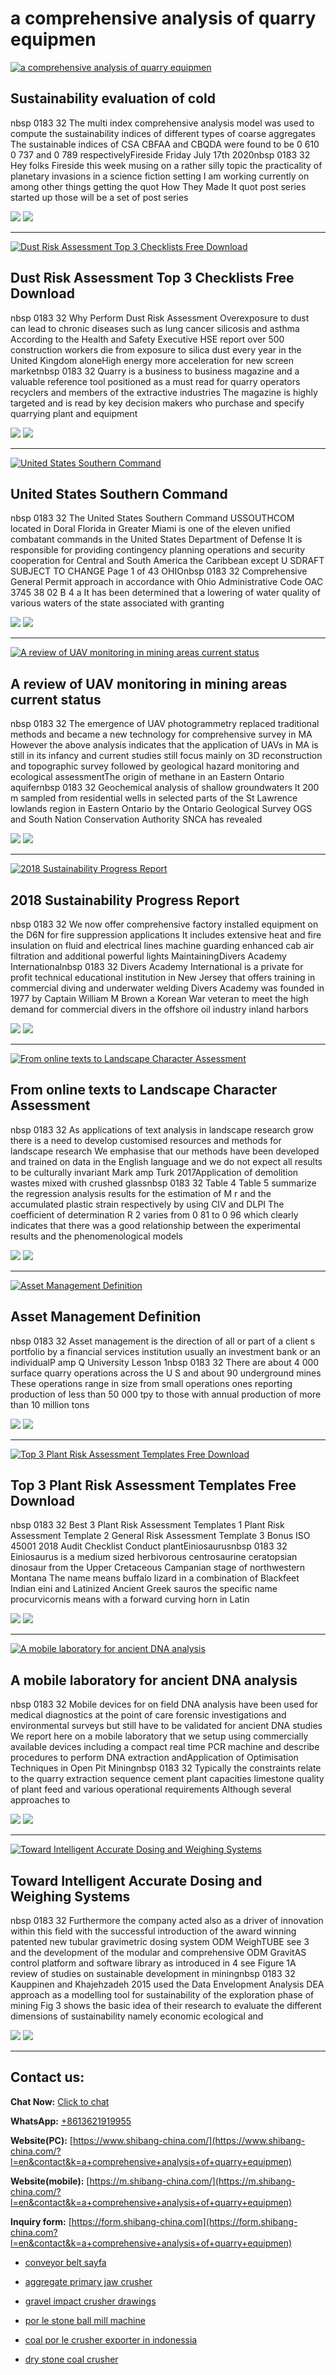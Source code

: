 # a comprehensive analysis of quarry equipmen

<a href="https://swt.shibang-china.com/?l=en&img&k=a+comprehensive+analysis+of+quarry+equipmen" target="_blank">![a comprehensive analysis of quarry equipmen](http://static.shibang-china.com/all-800x300/1427.jpg)</a>

## Sustainability evaluation of cold
nbsp 0183 32 The multi index comprehensive analysis model was used to compute the sustainability indices of different types of coarse aggregates The sustainable indices of CSA CBFAA and CBQDA were found to be 0 610 0 737 and 0 789 respectivelyFireside Friday July 17th 2020nbsp 0183 32 Hey folks Fireside this week musing on a rather silly topic the practicality of planetary invasions in a science fiction setting I am working currently on among other things getting the quot How They Made It quot post series started up those will be a set of post series


<a href="https://whatsapp.shibangsoft.com/WhatsApp.php" target="_blank" title="WhatsApp">![](http://static.shibang-china.com/icon/whatsapp.png)</a> <a href="https://swt.shibang-china.com/?l=en&icon&k=a+comprehensive+analysis+of+quarry+equipmen" target="_blank">![](http://static.shibang-china.com/icon/chat-en.png)</a>

---

<a href="https://swt.shibang-china.com/?l=en&img&k=a+comprehensive+analysis+of+quarry+equipmen" target="_blank">![Dust Risk Assessment Top 3 Checklists Free Download](http://static.shibang-china.com/all-800x300/1219.jpg)</a>

## Dust Risk Assessment Top 3 Checklists Free Download
nbsp 0183 32 Why Perform Dust Risk Assessment Overexposure to dust can lead to chronic diseases such as lung cancer silicosis and asthma According to the Health and Safety Executive HSE report over 500 construction workers die from exposure to silica dust every year in the United Kingdom aloneHigh energy more acceleration for new screen marketnbsp 0183 32 Quarry is a business to business magazine and a valuable reference tool positioned as a must read for quarry operators recyclers and members of the extractive industries The magazine is highly targeted and is read by key decision makers who purchase and specify quarrying plant and equipment


<a href="https://whatsapp.shibangsoft.com/WhatsApp.php" target="_blank" title="WhatsApp">![](http://static.shibang-china.com/icon/whatsapp.png)</a> <a href="https://swt.shibang-china.com/?l=en&icon&k=a+comprehensive+analysis+of+quarry+equipmen" target="_blank">![](http://static.shibang-china.com/icon/chat-en.png)</a>

---

<a href="https://swt.shibang-china.com/?l=en&img&k=a+comprehensive+analysis+of+quarry+equipmen" target="_blank">![United States Southern Command](http://static.shibang-china.com/all-800x300/651.jpg)</a>

## United States Southern Command
nbsp 0183 32 The United States Southern Command USSOUTHCOM located in Doral Florida in Greater Miami is one of the eleven unified combatant commands in the United States Department of Defense It is responsible for providing contingency planning operations and security cooperation for Central and South America the Caribbean except U SDRAFT SUBJECT TO CHANGE Page 1 of 43 OHIOnbsp 0183 32 Comprehensive General Permit approach in accordance with Ohio Administrative Code OAC 3745 38 02 B 4 a It has been determined that a lowering of water quality of various waters of the state associated with granting


<a href="https://whatsapp.shibangsoft.com/WhatsApp.php" target="_blank" title="WhatsApp">![](http://static.shibang-china.com/icon/whatsapp.png)</a> <a href="https://swt.shibang-china.com/?l=en&icon&k=a+comprehensive+analysis+of+quarry+equipmen" target="_blank">![](http://static.shibang-china.com/icon/chat-en.png)</a>

---

<a href="https://swt.shibang-china.com/?l=en&img&k=a+comprehensive+analysis+of+quarry+equipmen" target="_blank">![A review of UAV monitoring in mining areas current status](http://static.shibang-china.com/all-800x300/689.jpg)</a>

## A review of UAV monitoring in mining areas current status
nbsp 0183 32 The emergence of UAV photogrammetry replaced traditional methods and became a new technology for comprehensive survey in MA However the above analysis indicates that the application of UAVs in MA is still in its infancy and current studies still focus mainly on 3D reconstruction and topographic survey followed by geological hazard monitoring and ecological assessmentThe origin of methane in an Eastern Ontario aquifernbsp 0183 32 Geochemical analysis of shallow groundwaters lt 200 m sampled from residential wells in selected parts of the St Lawrence lowlands region in Eastern Ontario by the Ontario Geological Survey OGS and South Nation Conservation Authority SNCA has revealed


<a href="https://whatsapp.shibangsoft.com/WhatsApp.php" target="_blank" title="WhatsApp">![](http://static.shibang-china.com/icon/whatsapp.png)</a> <a href="https://swt.shibang-china.com/?l=en&icon&k=a+comprehensive+analysis+of+quarry+equipmen" target="_blank">![](http://static.shibang-china.com/icon/chat-en.png)</a>

---

<a href="https://swt.shibang-china.com/?l=en&img&k=a+comprehensive+analysis+of+quarry+equipmen" target="_blank">![2018 Sustainability Progress Report](http://static.shibang-china.com/all-800x300/1512.jpg)</a>

## 2018 Sustainability Progress Report
nbsp 0183 32 We now offer comprehensive factory installed equipment on the D6N for fire suppression applications It includes extensive heat and fire insulation on fluid and electrical lines machine guarding enhanced cab air filtration and additional powerful lights MaintainingDivers Academy Internationalnbsp 0183 32 Divers Academy International is a private for profit technical educational institution in New Jersey that offers training in commercial diving and underwater welding Divers Academy was founded in 1977 by Captain William M Brown a Korean War veteran to meet the high demand for commercial divers in the offshore oil industry inland harbors


<a href="https://whatsapp.shibangsoft.com/WhatsApp.php" target="_blank" title="WhatsApp">![](http://static.shibang-china.com/icon/whatsapp.png)</a> <a href="https://swt.shibang-china.com/?l=en&icon&k=a+comprehensive+analysis+of+quarry+equipmen" target="_blank">![](http://static.shibang-china.com/icon/chat-en.png)</a>

---

<a href="https://swt.shibang-china.com/?l=en&img&k=a+comprehensive+analysis+of+quarry+equipmen" target="_blank">![From online texts to Landscape Character Assessment](http://static.shibang-china.com/all-800x300/1428.jpg)</a>

## From online texts to Landscape Character Assessment
nbsp 0183 32 As applications of text analysis in landscape research grow there is a need to develop customised resources and methods for landscape research We emphasise that our methods have been developed and trained on data in the English language and we do not expect all results to be culturally invariant Mark amp Turk 2017Application of demolition wastes mixed with crushed glassnbsp 0183 32 Table 4 Table 5 summarize the regression analysis results for the estimation of M r and the accumulated plastic strain respectively by using CIV and DLPI The coefficient of determination R 2 varies from 0 81 to 0 96 which clearly indicates that there was a good relationship between the experimental results and the phenomenological models


<a href="https://whatsapp.shibangsoft.com/WhatsApp.php" target="_blank" title="WhatsApp">![](http://static.shibang-china.com/icon/whatsapp.png)</a> <a href="https://swt.shibang-china.com/?l=en&icon&k=a+comprehensive+analysis+of+quarry+equipmen" target="_blank">![](http://static.shibang-china.com/icon/chat-en.png)</a>

---

<a href="https://swt.shibang-china.com/?l=en&img&k=a+comprehensive+analysis+of+quarry+equipmen" target="_blank">![Asset Management Definition](http://static.shibang-china.com/all-800x300/1002.jpg)</a>

## Asset Management Definition
nbsp 0183 32 Asset management is the direction of all or part of a client s portfolio by a financial services institution usually an investment bank or an individualP amp Q University Lesson 1nbsp 0183 32 There are about 4 000 surface quarry operations across the U S and about 90 underground mines These operations range in size from small operations ones reporting production of less than 50 000 tpy to those with annual production of more than 10 million tons


<a href="https://whatsapp.shibangsoft.com/WhatsApp.php" target="_blank" title="WhatsApp">![](http://static.shibang-china.com/icon/whatsapp.png)</a> <a href="https://swt.shibang-china.com/?l=en&icon&k=a+comprehensive+analysis+of+quarry+equipmen" target="_blank">![](http://static.shibang-china.com/icon/chat-en.png)</a>

---

<a href="https://swt.shibang-china.com/?l=en&img&k=a+comprehensive+analysis+of+quarry+equipmen" target="_blank">![Top 3 Plant Risk Assessment Templates Free Download](http://static.shibang-china.com/all-800x300/1065.jpg)</a>

## Top 3 Plant Risk Assessment Templates Free Download
nbsp 0183 32 Best 3 Plant Risk Assessment Templates 1 Plant Risk Assessment Template 2 General Risk Assessment Template 3 Bonus ISO 45001 2018 Audit Checklist Conduct plantEiniosaurusnbsp 0183 32 Einiosaurus is a medium sized herbivorous centrosaurine ceratopsian dinosaur from the Upper Cretaceous Campanian stage of northwestern Montana The name means buffalo lizard in a combination of Blackfeet Indian eini and Latinized Ancient Greek sauros the specific name procurvicornis means with a forward curving horn in Latin


<a href="https://whatsapp.shibangsoft.com/WhatsApp.php" target="_blank" title="WhatsApp">![](http://static.shibang-china.com/icon/whatsapp.png)</a> <a href="https://swt.shibang-china.com/?l=en&icon&k=a+comprehensive+analysis+of+quarry+equipmen" target="_blank">![](http://static.shibang-china.com/icon/chat-en.png)</a>

---

<a href="https://swt.shibang-china.com/?l=en&img&k=a+comprehensive+analysis+of+quarry+equipmen" target="_blank">![A mobile laboratory for ancient DNA analysis](http://static.shibang-china.com/all-800x300/1503.jpg)</a>

## A mobile laboratory for ancient DNA analysis
nbsp 0183 32 Mobile devices for on field DNA analysis have been used for medical diagnostics at the point of care forensic investigations and environmental surveys but still have to be validated for ancient DNA studies We report here on a mobile laboratory that we setup using commercially available devices including a compact real time PCR machine and describe procedures to perform DNA extraction andApplication of Optimisation Techniques in Open Pit Miningnbsp 0183 32 Typically the constraints relate to the quarry extraction sequence cement plant capacities limestone quality of plant feed and various operational requirements Although several approaches to


<a href="https://whatsapp.shibangsoft.com/WhatsApp.php" target="_blank" title="WhatsApp">![](http://static.shibang-china.com/icon/whatsapp.png)</a> <a href="https://swt.shibang-china.com/?l=en&icon&k=a+comprehensive+analysis+of+quarry+equipmen" target="_blank">![](http://static.shibang-china.com/icon/chat-en.png)</a>

---

<a href="https://swt.shibang-china.com/?l=en&img&k=a+comprehensive+analysis+of+quarry+equipmen" target="_blank">![Toward Intelligent Accurate Dosing and Weighing Systems](http://static.shibang-china.com/all-800x300/1520.jpg)</a>

## Toward Intelligent Accurate Dosing and Weighing Systems
nbsp 0183 32 Furthermore the company acted also as a driver of innovation within this field with the successful introduction of the award winning patented new tubular gravimetric dosing system ODM WeighTUBE see 3 and the development of the modular and comprehensive ODM GravitAS control platform and software library as introduced in 4 see Figure 1A review of studies on sustainable development in miningnbsp 0183 32 Kauppinen and Khajehzadeh 2015 used the Data Envelopment Analysis DEA approach as a modelling tool for sustainability of the exploration phase of mining Fig 3 shows the basic idea of their research to evaluate the different dimensions of sustainability namely economic ecological and


<a href="https://whatsapp.shibangsoft.com/WhatsApp.php" target="_blank" title="WhatsApp">![](http://static.shibang-china.com/icon/whatsapp.png)</a> <a href="https://swt.shibang-china.com/?l=en&icon&k=a+comprehensive+analysis+of+quarry+equipmen" target="_blank">![](http://static.shibang-china.com/icon/chat-en.png)</a>

---
## Contact us:

**Chat Now:** [Click to chat](https://swt.shibang-china.com?l=en&contact&k=a+comprehensive+analysis+of+quarry+equipmen)

**WhatsApp:**  [+8613621919955](https://whatsapp.shibangsoft.com/WhatsApp.php)

**Website(PC):** [https://www.shibang-china.com/](https://www.shibang-china.com/?l=en&contact&k=a+comprehensive+analysis+of+quarry+equipmen)

**Website(mobile):** [https://m.shibang-china.com/](https://m.shibang-china.com/?l=en&contact&k=a+comprehensive+analysis+of+quarry+equipmen)

**Inquiry form:** [https://form.shibang-china.com](https://form.shibang-china.com?l=en&contact&k=a+comprehensive+analysis+of+quarry+equipmen)

* [conveyor belt sayfa](../164/conveyor%20belt%20sayfa.md)

* [aggregate primary jaw crusher](../165/aggregate%20primary%20jaw%20crusher.md)

* [gravel impact crusher drawings](../167/gravel%20impact%20crusher%20drawings.md)

* [por le stone ball mill machine](../164/por%20le%20stone%20ball%20mill%20machine.md)

* [coal por le crusher exporter in indonessia](../166/coal%20por%20le%20crusher%20exporter%20in%20indonessia.md)

* [dry stone coal crusher](../170/dry%20stone%20coal%20crusher.md)